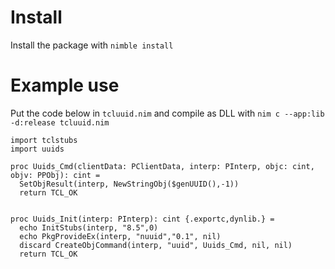 # Install

Install the package with `nimble install`

# Example use

Put the code below in `tcluuid.nim` and compile as DLL with ` nim c --app:lib -d:release tcluuid.nim `

```
import tclstubs
import uuids

proc Uuids_Cmd(clientData: PClientData, interp: PInterp, objc: cint, objv: PPObj): cint =
  SetObjResult(interp, NewStringObj($genUUID(),-1))
  return TCL_OK


proc Uuids_Init(interp: PInterp): cint {.exportc,dynlib.} =
  echo InitStubs(interp, "8.5",0)
  echo PkgProvideEx(interp, "nuuid","0.1", nil)
  discard CreateObjCommand(interp, "uuid", Uuids_Cmd, nil, nil) 
  return TCL_OK
```
